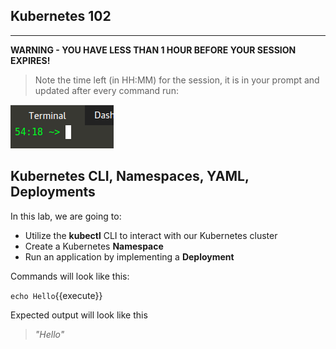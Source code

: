 ## Kubernetes 102

---

**WARNING - YOU HAVE LESS THAN 1 HOUR BEFORE YOUR SESSION EXPIRES!**

>Note the time left (in HH:MM) for the session, it is in your prompt and updated after every command run:

![Terminal Time Remaining](./assets/term-expire.png)

## Kubernetes CLI, Namespaces, YAML, Deployments

In this lab, we are going to:
- Utilize the **kubectl** CLI to interact with our Kubernetes cluster 
- Create a Kubernetes **Namespace**
- Run an application by implementing a **Deployment**

Commands will look like this:

`echo Hello`{{execute}}

Expected output will look like this

> _"Hello"_


